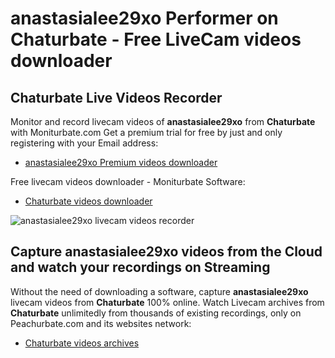 # anastasialee29xo Performer on Chaturbate - Free LiveCam videos downloader

## Chaturbate Live Videos Recorder

Monitor and record livecam videos of **anastasialee29xo** from **Chaturbate** with Moniturbate.com
Get a premium trial for free by just and only registering with your Email address:
* [anastasialee29xo Premium videos downloader](https://moniturbate.com/request-demo-licence-key.html)

Free livecam videos downloader - Moniturbate Software:
* [Chaturbate videos downloader](https://moniturbate.com/moniturbate-download-software.html)

![anastasialee29xo livecam videos recorder](https://peachurnet.com/templates/moniturbate-software.png)


## Capture anastasialee29xo videos from the Cloud and watch your recordings on Streaming

Without the need of downloading a software, capture **anastasialee29xo** livecam videos from **Chaturbate** 100% online.
Watch Livecam archives from **Chaturbate** unlimitedly from thousands of existing recordings, only on Peachurbate.com and its websites network:
* [Chaturbate videos archives](https://peachurnet.com/)